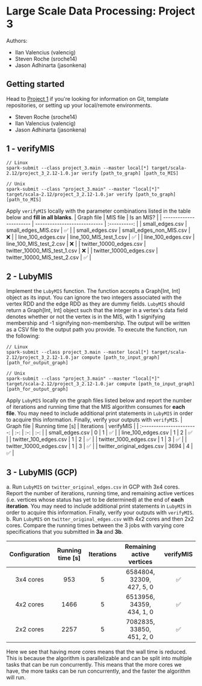 # Large Scale Data Processing: Project 3
Authors:
- Ilan Valencius (valencig)
- Steven Roche (sroche14)
- Jason Adhinarta (jasonkena)

## Getting started
Head to [Project 1](https://github.com/CSCI3390Spring2024/project_1) if you're looking for information on Git, template repositories, or setting up your local/remote environments.

- Steven Roche (sroche14)
- Ilan Valencius (valencig)
- Jason Adhinarta (jasonkena)

## 1 - verifyMIS
```
// Linux
spark-submit --class project_3.main --master local[*] target/scala-2.12/project_3_2.12-1.0.jar verify [path_to_graph] [path_to_MIS]

// Unix
spark-submit --class "project_3.main" --master "local[*]" target/scala-2.12/project_3_2.12-1.0.jar verify [path_to_graph] [path_to_MIS]
```
Apply `verifyMIS` locally with the parameter combinations listed in the table below and **fill in all blanks**.
|        Graph file       |           MIS file           | Is an MIS? |
| ----------------------- | ---------------------------- | :----------: |
| small_edges.csv         | small_edges_MIS.csv          | :white_check_mark:      |
| small_edges.csv         | small_edges_non_MIS.csv      | :x:        |
| line_100_edges.csv      | line_100_MIS_test_1.csv      | :white_check_mark:        |
| line_100_edges.csv      | line_100_MIS_test_2.csv      | :x:         |
| twitter_10000_edges.csv | twitter_10000_MIS_test_1.csv | :x:         |
| twitter_10000_edges.csv | twitter_10000_MIS_test_2.csv | :white_check_mark:       |

## 2 - LubyMIS
Implement the `LubyMIS` function. The function accepts a Graph[Int, Int] object as its input. You can ignore the two integers associated with the vertex RDD and the edge RDD as they are dummy fields. `LubyMIS` should return a Graph[Int, Int] object such that the integer in a vertex's data field denotes whether or not the vertex is in the MIS, with 1 signifying membership and -1 signifying non-membership. The output will be written as a CSV file to the output path you provide. To execute the function, run the following:
```
// Linux
spark-submit --class project_3.main --master local[*] target/scala-2.12/project_3_2.12-1.0.jar compute [path_to_input_graph] [path_for_output_graph]

// Unix
spark-submit --class "project_3.main" --master "local[*]" target/scala-2.12/project_3_2.12-1.0.jar compute [path_to_input_graph] [path_for_output_graph]
```
Apply `LubyMIS` locally on the graph files listed below and report the number of iterations and running time that the MIS algorithm consumes for **each file**. You may need to include additional print statements in `LubyMIS` in order to acquire this information. Finally, verify your outputs with `verifyMIS`.
|        Graph file       | Running time [s] | Iterations | verifyMIS |
| :-----------------------: | :-: | :-: | :-: |
| small_edges.csv            | 0    | 1 | :white_check_mark: |
| line_100_edges.csv         | 1    | 2 | :white_check_mark: |
| twitter_100_edges.csv      | 1    | 2 | :white_check_mark: | 
| twitter_1000_edges.csv     | 1    | 3 | :white_check_mark: |
| twitter_10000_edges.csv    | 1    | 3 | :white_check_mark: |
| twitter_original_edges.csv | 3694 | 4 | :white_check_mark: |

## 3 - LubyMIS (GCP)
a. Run `LubyMIS` on `twitter_original_edges.csv` in GCP with 3x4 cores. Report the number of iterations, running time, and remaining active vertices (i.e. vertices whose status has yet to be determined) at the end of **each iteration**. You may need to include additional print statements in `LubyMIS` in order to acquire this information. Finally, verify your outputs with `verifyMIS`.  
b. Run `LubyMIS` on `twitter_original_edges.csv` with 4x2 cores and then 2x2 cores. Compare the running times between the 3 jobs with varying core specifications that you submitted in **3a** and **3b**.

| Configuration | Running time [s] | Iterations | Remaining active vertices | verifyMIS |
| :------------: | :-: | :-: | :-: | :-: |
| 3x4 cores     | 953 | 5 | 6584804, 32309, 427, 5, 0 | :white_check_mark: |
| 4x2 cores     | 1466 | 5 | 6513956, 34359, 434, 1, 0 | :white_check_mark: |
| 2x2 cores     | 2257 | 5 | 7082835, 33850, 451, 2, 0 | :white_check_mark: |

Here we see that having more cores means that the wall time is reduced. This is because the algorithm is parallelizable and can be split into multiple tasks that can be run concurrently. This means that the more cores we have, the more tasks can be run concurrently, and the faster the algorithm will run.
